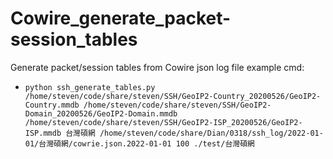 # Cowire_generate_packet-session_tables
Generate packet/session tables from Cowire json log file
example cmd:
- `python ssh_generate_tables.py /home/steven/code/share/steven/SSH/GeoIP2-Country_20200526/GeoIP2-Country.mmdb /home/steven/code/share/steven/SSH/GeoIP2-Domain_20200526/GeoIP2-Domain.mmdb /home/steven/code/share/steven/SSH/GeoIP2-ISP_20200526/GeoIP2-ISP.mmdb 台灣碩網 /home/steven/code/share/Dian/0318/ssh_log/2022-01-01/台灣碩網/cowrie.json.2022-01-01 100 ./test/台灣碩網`
